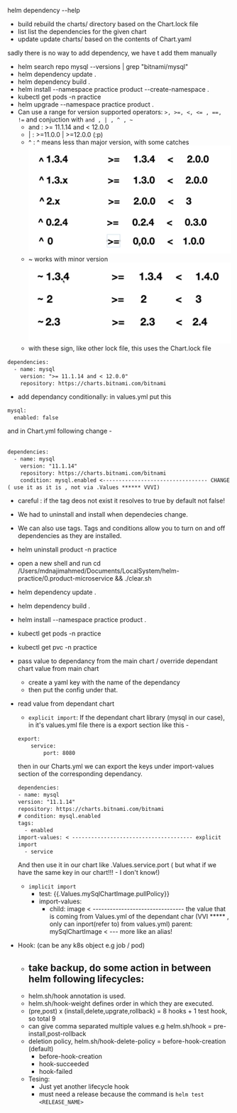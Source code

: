 helm dependency --help
- build       rebuild the charts/ directory based on the Chart.lock file
- list        list the dependencies for the given chart
- update      update charts/ based on the contents of Chart.yaml

sadly there is no way to add dependency, we have t add them manually
- helm search repo mysql --versions | grep "bitnami/mysql"
- helm dependency update .
- helm dependency build .
- helm install --namespace practice product --create-namespace .
- kubectl get pods -n practice
- helm upgrade --namespace practice product .
- Can use a range for version supported operators: `>, >=, <, <= , ==, !=` and conjuction with `and , | , ^ , ~`
    - and : >= 11.1.14 and < 12.0.0
    - | : >=11.0.0 | >=12.0.0 (:p)
    - ^ : ^ means less than major version, with some catches
    ![alt text](image.png)
    - ~ works with minor version
    ![alt text](image-1.png)
    - with these sign, like other lock file, this uses the Chart.lock file
```
dependencies:
  - name: mysql
    version: ">= 11.1.14 and < 12.0.0"
    repository: https://charts.bitnami.com/bitnami
```

- add dependancy conditionally:
in values.yml put this
```
mysql:
  enabled: false
```
and in Chart.yml following change - 
```

dependencies:
  - name: mysql
    version: "11.1.14"
    repository: https://charts.bitnami.com/bitnami
    condition: mysql.enabled <--------------------------------- CHANGE ( use it as it is , not via .Values ****** VVVI)
```
- careful : if the tag deos not exist it resolves to true by default not false!
- We had to uninstall and install when dependecies change.
- We can also use tags. Tags and conditions allow you to turn on and off dependencies as they are installed. 
- helm uninstall product -n practice
- open a new shell and run cd /Users/mdnajimahmed/Documents/LocalSystem/helm-practice/0.product-microservice && ./clear.sh
- helm dependency update .
- helm dependency build .
- helm install --namespace practice product .
- kubectl get pods -n practice
- kubectl get pvc -n practice

- pass value to dependancy from the main chart / override dependant chart value from main chart
    - create a yaml key with the name of the dependancy
    - then put the config under that.
- read value from dependant chart
    - `explicit import`: If the dependant chart library (mysql in our case), in it's values.yml file there is a export section like this - 
    ```
    export:
        service:
            port: 8080
    ```
    then in our Charts.yml we can export the keys under import-values section of the corresponding dependancy.
    ```
    dependencies:
  - name: mysql
    version: "11.1.14"
    repository: https://charts.bitnami.com/bitnami
    # condition: mysql.enabled
    tags:
      - enabled
    import-values: < -------------------------------------- explicit import
      - service
    ```
    And then use it in our chart like .Values.service.port ( but what if we have the same key in our chart!!! - I don't know!)

    - `implicit import`
        - test: {{.Values.mySqlChartImage.pullPolicy}} 
        - import-values:
            - child: image < -------------------------------- the value that is coming from Values.yml of the dependant char (VVI ***** , only can inport(refer to) from values.yml)
              parent: mySqlChartImage < --- more like an alias!

- Hook: (can be any k8s object e.g job / pod)
    - take backup, do some action in between helm following lifecycles:
      - 
    - helm.sh/hook annotation is used.
    - helm.sh/hook-weight defines order in which they are executed.
    - (pre,post) x (install,delete,upgrate,rollback)  = 8 hooks + 1 test hook, so total 9
    - can give comma separated multiple values e.g helm.sh/hook = pre-install,post-rollback
    - deletion policy, helm.sh/hook-delete-policy = before-hook-creation (default)
      - before-hook-creation
      - hook-succeeded
      - hook-failed
    - Tesing:
        - Just yet another lifecycle hook
        - must need a release because the command is `helm test <RELEASE_NAME>`